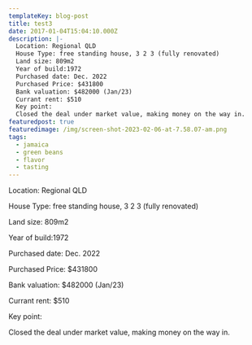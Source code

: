 ```yaml
---
templateKey: blog-post
title: test3
date: 2017-01-04T15:04:10.000Z
description: |-
  Location: Regional QLD
  House Type: free standing house, 3 2 3 (fully renovated)
  Land size: 809m2
  Year of build:1972
  Purchased date: Dec. 2022
  Purchased Price: $431800
  Bank valuation: $482000 (Jan/23)
  Currant rent: $510
  Key point:
  Closed the deal under market value, making money on the way in.
featuredpost: true
featuredimage: /img/screen-shot-2023-02-06-at-7.58.07-am.png
tags:
  - jamaica
  - green beans
  - flavor
  - tasting
---
```

Location: Regional QLD

House Type: free standing house, 3 2 3 (fully renovated)

Land size: 809m2

Year of build:1972

Purchased date: Dec. 2022

Purchased Price: $431800

Bank valuation: $482000 (Jan/23)

Currant rent: $510

Key point:

Closed the deal under market value, making money on the way in.
